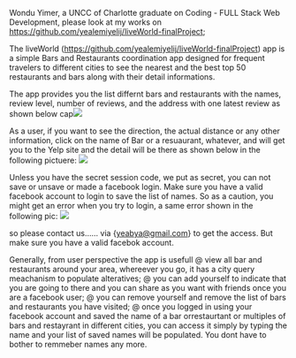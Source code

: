 Wondu Yimer, a UNCC of Charlotte graduate on Coding - FULL Stack Web Development, please look at my works on https://github.com/yealemiyelij/liveWorld-finalProject;

The liveWorld (https://github.com/yealemiyelij/liveWorld-finalProject) app is a simple Bars and Restaurants coordination app designed for frequent travelers to different cities to see the nearest and the best top 50 restaurants and bars along with their detail informations.


The app provides you the list differnt bars and restaurants with the names, review level, number of reviews, and the address with one latest review as shown below
cap![](2018-02-25-22-29-32.png)


As a user, if you want to see the direction, the actual distance or any other information, click on the name of Bar or a resuaurant, whatever, and will get you to the Yelp site and the detail will be there as shown below in the following pictuere:
![](2018-02-25-22-36-19.png)


Unless you have  the secret session code, we put as secret, you can not save or unsave or made a facebook login. Make sure you have a valid facebook account to login to save the list of names. So as a caution, you might get an error when you try to login, a same error shown in the following pic:
![](2018-02-25-22-41-41.png)

so please contact us...... via {yeabya@gmail.com} to get the access. But make sure you have a valid facebok account.

Generally, from user perspective the app is usefull
                    @ view all bar and restaurants around your area, whereever you go, it has a city query meachanism to populate alteratives;
                    @ you can add yourself to indicate that you are going to there and you can share as you want with friends once you are a facebook user;
                    @ you can remove yourself and remove the list of bars and restaurants you have visited;
                    @ once you logged in using your facebook account and saved the name of a bar orrestaurtant or multiples of bars and restayrant in different cities, you can access it simply by typing the name and your list of saved names will be populated. You dont have to bother to remmeber names any more.